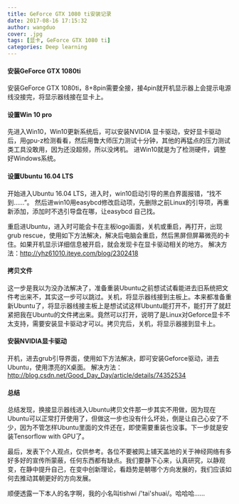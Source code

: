 ```yaml
---
title: GeForce GTX 1080 ti安装记录
date: 2017-08-16 17:15:32
author: wangduo
cover: .jpg
tags: [显卡, GeForce GTX 1080 ti]
categories: Deep learning
---
```


#### 安装GeForce GTX 1080ti
安装GeForce GTX 1080ti，8+8pin需要全接，接4pin就开机显示器上会提示电源线没接完，将显示器线接在显卡上。

#### 设置Win 10 pro
先进入Win10，Win10更新系统后，可以安装NVIDIA 显卡驱动，安好显卡驱动后，用gpu-z检测看看，然后用鲁大师压力测试十分钟，其他的再猛点的压力测试类工具没敢用，因为还没超频，所以没烤机。
进Win10就是为了检测硬件，调整好Windows系统。

#### 设置Ubuntu 16.04 LTS
开始进入Ubuntu 16.04 LTS，进入时，win10启动引导的黑白界面报错，“找不到……”。
然后进win10用easybcd修改启动项，先删除之前Linux的引导项，再重新添加，添加时不选引导盘在哪，让easybcd 自己找。

重启进Ubuntu，进入时可能会卡在主板logo画面，关机或重启，再打开，出现grub rescue，使用如下方法解决，解决后电脑会重启，然后黑屏但屏幕微亮的卡住。如果开机显示详细信息被开启，就会发现卡在显卡驱动相关的地方。
解决方法：http://yhz61010.iteye.com/blog/2302418

#### 拷贝文件
这一步是我以为没办法解决了，准备重装Ubuntu之前想试试看能进去旧系统把文件考出来不，其实这一步可以跳过。关机，将显示器线接到主板上。本来都准备重新Ubuntu了，将显示器线接主板上是想试试这样Ubuntu能打开不，能打开了就赶紧把我在Ubuntu的文件拷出来。竟然可以打开，说明了是Linux对Geforce显卡不太支持，需要安装显卡驱动才可以。拷贝完后，关机，将显示器接到显卡上。

#### 安装NVIDIA显卡驱动
开机，进去grub引导界面，使用如下方法解决，即可安装Geforce驱动，进去Ubuntu，使用漂亮的X桌面。
解决方法：http://blog.csdn.net/Good_Day_Day/article/details/74352534

#### 总结
总结发现，换接显示器线进入Ubuntu拷贝文件那一步其实不用做，因为现在Ubuntu可以正常打开使用了，但做这一步也没有什么坏处，倒是让自己心安了不少，因为不管怎样Ubuntu里面的文件还在，即使需要重装也没事。下一步就是安装Tensorflow with GPU了。

最后，发表下个人观点，仅供参考。各位不要被网上铺天盖地的关于神经网络有多好多好的宣传所蒙蔽，任何东西都有缺点。我们要静下心来，认真研究，以静观变，在静中提升自己，在变中创新理论，看趋势是朝哪个方向发展的，我们应该如何去推动其朝更好的方向发展。

顺便透露一下本人的名字啊，我的小名叫tishwi /'tai'shuai/。哈哈哈……
